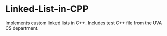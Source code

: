 # Linked-List-in-CPP
Implements custom linked lists in C++. Includes test C++ file from the UVA CS department.
